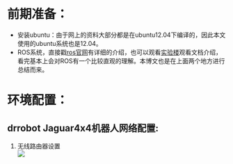 # 前期准备：
* 安装ubuntu：由于网上的资料大部分都是在ubuntu12.04下编译的，因此本文使用的ubuntu系统也是12.04。
* ROS系统，直接戳[ros官网](!http://wiki.ros.org/)有详细的介绍，也可以观看[实验楼](!https://www.shiyanlou.com/courses/854)观看文档介绍，看完基本上会对ROS有一个比较直观的理解。本博文也是在上面两个地方进行总结而来。
# 环境配置：
## drrobot Jaguar4x4机器人网络配置:
1. 无线路由器设置  
![](https://github.com/Hosea1/markdown_file/blob/master/md_image/drrobot_ros_ubuntu/1.jpg)
